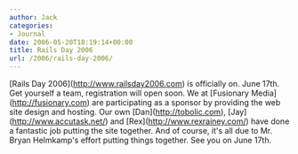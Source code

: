 ```yaml
---
author: Jack
categories:
- Journal
date: 2006-05-20T18:19:14+00:00
title: Rails Day 2006
url: /2006/rails-day-2006/
---
```


\[Rails Day 2006\](<http://www.railsday2006.com>) is officially on. June 17th. Get yourself a team, registration will open soon. We at \[Fusionary Media\](<http://fusionary.com>) are participating as a sponsor by providing the web site design and hosting. Our own \[Dan\](<http://tobolic.com>), \[Jay\](<http://www.accutask.net/>) and \[Rex\](<http://www.rexrainey.com/>) have done a fantastic job putting the site together. And of course, it's all due to Mr. Bryan Helmkamp's effort putting things together. See you on June 17th.